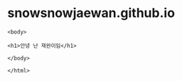 # snowsnowjaewan.github.io
<html>
  <head>
    <meta charset = "utf-8">
    <title>재완이의사이트</title>
    </head>
    
    
    <body>
    
    <h1>안녕 난 재완이임</h1> 
    
    </body>
    
    </html>
